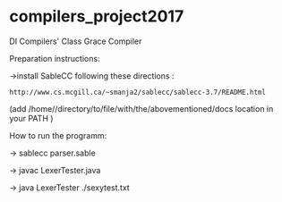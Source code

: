 # compilers_project2017
DI Compilers' Class Grace Compiler

Preparation instructions:

->install SableCC following these directions :

	http://www.cs.mcgill.ca/~smanja2/sablecc/sablecc-3.7/README.html

(add /home/<username>/directory/to/file/with/the/abovementioned/docs location in your PATH )

How to run the programm:

-> sablecc parser.sable

-> javac LexerTester.java

-> java LexerTester ./sexytest.txt

